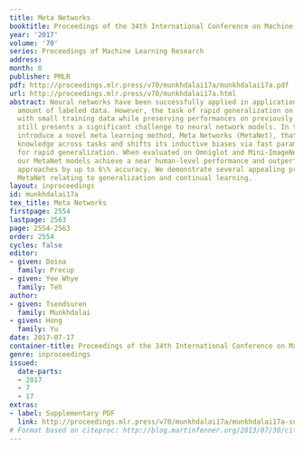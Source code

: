 ```yaml
---
title: Meta Networks
booktitle: Proceedings of the 34th International Conference on Machine Learning
year: '2017'
volume: '70'
series: Proceedings of Machine Learning Research
address: 
month: 0
publisher: PMLR
pdf: http://proceedings.mlr.press/v70/munkhdalai17a/munkhdalai17a.pdf
url: http://proceedings.mlr.press/v70/munkhdalai17a.html
abstract: Neural networks have been successfully applied in applications with a large
  amount of labeled data. However, the task of rapid generalization on new concepts
  with small training data while preserving performances on previously learned ones
  still presents a significant challenge to neural network models. In this work, we
  introduce a novel meta learning method, Meta Networks (MetaNet), that learns a meta-level
  knowledge across tasks and shifts its inductive biases via fast parameterization
  for rapid generalization. When evaluated on Omniglot and Mini-ImageNet benchmarks,
  our MetaNet models achieve a near human-level performance and outperform the baseline
  approaches by up to 6\% accuracy. We demonstrate several appealing properties of
  MetaNet relating to generalization and continual learning.
layout: inproceedings
id: munkhdalai17a
tex_title: Meta Networks
firstpage: 2554
lastpage: 2563
page: 2554-2563
order: 2554
cycles: false
editor:
- given: Doina
  family: Precup
- given: Yee Whye
  family: Teh
author:
- given: Tsendsuren
  family: Munkhdalai
- given: Hong
  family: Yu
date: 2017-07-17
container-title: Proceedings of the 34th International Conference on Machine Learning
genre: inproceedings
issued:
  date-parts:
  - 2017
  - 7
  - 17
extras:
- label: Supplementary PDF
  link: http://proceedings.mlr.press/v70/munkhdalai17a/munkhdalai17a-supp.pdf
# Format based on citeproc: http://blog.martinfenner.org/2013/07/30/citeproc-yaml-for-bibliographies/
---
```

